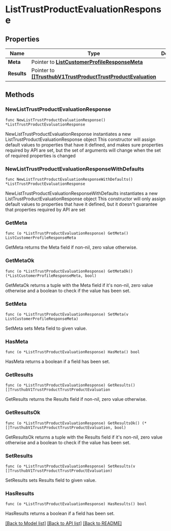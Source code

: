# ListTrustProductEvaluationResponse

## Properties

Name | Type | Description
------------ | ------------- | -------------
**Meta** | Pointer to [**ListCustomerProfileResponseMeta**](ListCustomerProfileResponse_meta.md) |  | [optional] 
**Results** | Pointer to [**[]TrusthubV1TrustProductTrustProductEvaluation**](TrusthubV1TrustProductTrustProductEvaluation.md) |  | [optional] 

## Methods

### NewListTrustProductEvaluationResponse

`func NewListTrustProductEvaluationResponse() *ListTrustProductEvaluationResponse`

NewListTrustProductEvaluationResponse instantiates a new ListTrustProductEvaluationResponse object
This constructor will assign default values to properties that have it defined,
and makes sure properties required by API are set, but the set of arguments
will change when the set of required properties is changed

### NewListTrustProductEvaluationResponseWithDefaults

`func NewListTrustProductEvaluationResponseWithDefaults() *ListTrustProductEvaluationResponse`

NewListTrustProductEvaluationResponseWithDefaults instantiates a new ListTrustProductEvaluationResponse object
This constructor will only assign default values to properties that have it defined,
but it doesn't guarantee that properties required by API are set

### GetMeta

`func (o *ListTrustProductEvaluationResponse) GetMeta() ListCustomerProfileResponseMeta`

GetMeta returns the Meta field if non-nil, zero value otherwise.

### GetMetaOk

`func (o *ListTrustProductEvaluationResponse) GetMetaOk() (*ListCustomerProfileResponseMeta, bool)`

GetMetaOk returns a tuple with the Meta field if it's non-nil, zero value otherwise
and a boolean to check if the value has been set.

### SetMeta

`func (o *ListTrustProductEvaluationResponse) SetMeta(v ListCustomerProfileResponseMeta)`

SetMeta sets Meta field to given value.

### HasMeta

`func (o *ListTrustProductEvaluationResponse) HasMeta() bool`

HasMeta returns a boolean if a field has been set.

### GetResults

`func (o *ListTrustProductEvaluationResponse) GetResults() []TrusthubV1TrustProductTrustProductEvaluation`

GetResults returns the Results field if non-nil, zero value otherwise.

### GetResultsOk

`func (o *ListTrustProductEvaluationResponse) GetResultsOk() (*[]TrusthubV1TrustProductTrustProductEvaluation, bool)`

GetResultsOk returns a tuple with the Results field if it's non-nil, zero value otherwise
and a boolean to check if the value has been set.

### SetResults

`func (o *ListTrustProductEvaluationResponse) SetResults(v []TrusthubV1TrustProductTrustProductEvaluation)`

SetResults sets Results field to given value.

### HasResults

`func (o *ListTrustProductEvaluationResponse) HasResults() bool`

HasResults returns a boolean if a field has been set.


[[Back to Model list]](../README.md#documentation-for-models) [[Back to API list]](../README.md#documentation-for-api-endpoints) [[Back to README]](../README.md)


